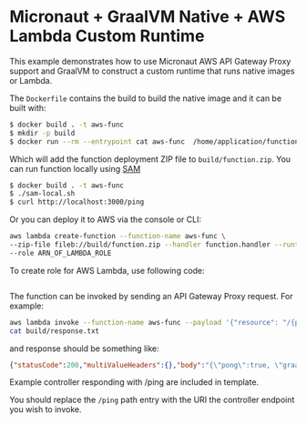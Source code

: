 # Micronaut + GraalVM Native + AWS Lambda Custom Runtime 

This example demonstrates how to use Micronaut AWS API Gateway Proxy support and GraalVM to construct a custom runtime that runs native images or Lambda.

The `Dockerfile` contains the build to build the native image and it can be built with:

```bash
$ docker build . -t aws-func
$ mkdir -p build
$ docker run --rm --entrypoint cat aws-func  /home/application/function.zip > build/function.zip
```

Which will add the function deployment ZIP file to `build/function.zip`. You can run function locally using [SAM](https://github.com/awslabs/aws-sam-cli/)

```bash
$ docker build . -t aws-func
$ ./sam-local.sh
$ curl http://localhost:3000/ping
```

Or you can deploy it to AWS via the console or CLI:

```bash
aws lambda create-function --function-name aws-func \
--zip-file fileb://build/function.zip --handler function.handler --runtime provided \
--role ARN_OF_LAMBDA_ROLE
```

To create role for AWS Lambda, use following code:
```bash
```

The function can be invoked by sending an API Gateway Proxy request. For example:

```bash
aws lambda invoke --function-name aws-func --payload '{"resource": "/{proxy+}", "path": "/ping", "httpMethod": "GET"}' build/response.txt
cat build/response.txt
```

and response should be something like:

```json
{"statusCode":200,"multiValueHeaders":{},"body":"{\"pong\":true, \"graal\": true}","isBase64Encoded":false}
```

Example controller responding with /ping are included in template.

You should replace the `/ping` path entry with the URI the controller endpoint you wish to invoke.
